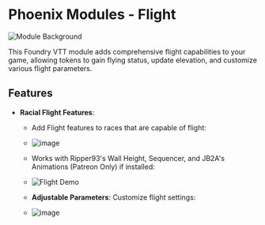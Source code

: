 # Phoenix Modules - Flight

![Module Background](https://github.com/Phoenix-Modules/flight/assets/7071396/b207910e-aff0-4bbc-8a61-e60ba7dae705)


This Foundry VTT module adds comprehensive flight capabilities to your game, allowing tokens to gain flying status, update elevation, and customize various flight parameters.

## Features

- **Racial Flight Features**:
  - Add Flight features to races that are capable of flight:
  - ![image](https://github.com/Phoenix-Modules/flight/assets/7071396/d6f4e9d3-206d-4c4f-9a5f-7408f4725830)

  - Works with Ripper93's Wall Height, Sequencer, and JB2A's Animations (Patreon Only) if installed:
  - ![Flight Demo](https://github.com/Phoenix-Modules/flight/assets/7071396/62fb6ad9-599b-4e35-9605-ea913580ebc4)



  - **Adjustable Parameters**: Customize flight settings:
  - ![image](https://github.com/Phoenix-Modules/flight/assets/7071396/71a292b8-46c2-4cca-9aac-b7d1586c537d)
